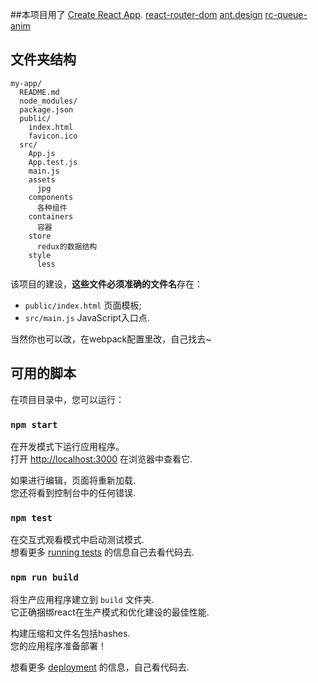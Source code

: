 ##本项目用了 
[Create React App](https://github.com/facebookincubator/create-react-app).
[react-router-dom](https://reacttraining.cn/web/guides/quick-start)
[ant.design](https://ant.design/index-cn)
[rc-queue-anim](https://motion.ant.design/api/queue-anim)

## 文件夹结构

```
my-app/
  README.md
  node_modules/
  package.json
  public/
    index.html
    favicon.ico
  src/
    App.js
    App.test.js
    main.js
    assets
      jpg
    components
      各种组件
    containers
      容器
    store
      redux的数据结构
    style
      less
```

该项目的建设，**这些文件必须准确的文件名**存在：

* `public/index.html` 页面模板;
* `src/main.js` JavaScript入口点.

当然你也可以改，在webpack配置里改，自己找去~

## 可用的脚本

在项目目录中，您可以运行：

### `npm start`

在开发模式下运行应用程序。<br>
打开 [http://localhost:3000](http://localhost:3000) 在浏览器中查看它.

如果进行编辑，页面将重新加载.<br>
您还将看到控制台中的任何错误.

### `npm test`

在交互式观看模式中启动测试模式.<br>
想看更多 [running tests](#running-tests) 的信息自己去看代码去.

### `npm run build`

将生产应用程序建立到 `build` 文件夹.<br>
它正确捆绑react在生产模式和优化建设的最佳性能.

构建压缩和文件名包括hashes.<br>
您的应用程序准备部署！

想看更多 [deployment](#deployment) 的信息，自己看代码去.
